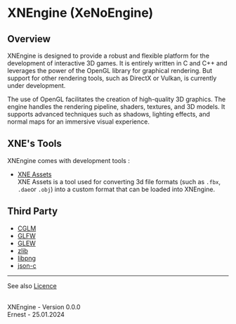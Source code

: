 # XNEngine (XeNoEngine)

## Overview

XNEngine is designed to provide a robust and flexible platform for the development of interactive 3D games. It is entirely written in C and C++ and leverages the power of the OpenGL library for graphical rendering. But support for other rendering tools, such as DirectX or Vulkan, is currently under development.

The use of OpenGL facilitates the creation of high-quality 3D graphics. The engine handles the rendering pipeline, shaders, textures, and 3D models. It supports advanced techniques such as shadows, lighting effects, and normal maps for an immersive visual experience.

## XNE's Tools 
XNEngine comes with development tools :
- [XNE Assets](tools/)
<br>XNE Assets is a tool used for converting 3d file formats (such as ```.fbx```, ```.dae```or ```.obj```) into a custom format that can be loaded into XNEngine.

## Third Party
- [CGLM](https://github.com/recp/cglm)
- [GLFW](https://www.glfw.org/)
- [GLEW](https://github.com/nigels-com/glew)
- [zlib](https://zlib.net/)
- [libpng](http://www.libpng.org/pub/png/libpng.html)
- [json-c](https://github.com/json-c/json-c)

---
See also [Licence](./LICENSE.md)

<br>XNEngine - Version 0.0.0
<br>Ernest - 25.01.2024
